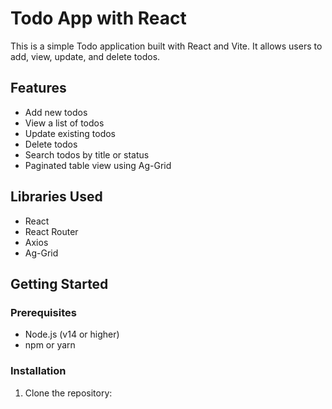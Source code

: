 # Todo App with React

This is a simple Todo application built with React and Vite. It allows users to add, view, update, and delete todos.

## Features

- Add new todos
- View a list of todos
- Update existing todos
- Delete todos
- Search todos by title or status
- Paginated table view using Ag-Grid

## Libraries Used

- React
- React Router
- Axios
- Ag-Grid

## Getting Started

### Prerequisites

- Node.js (v14 or higher)
- npm or yarn

### Installation

1. Clone the repository:


